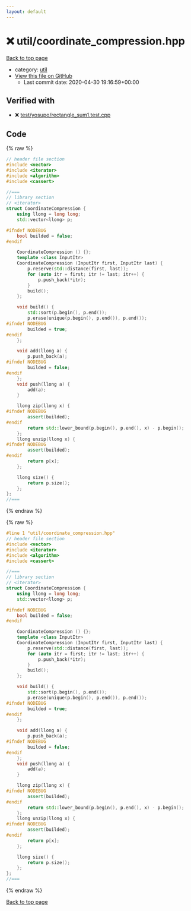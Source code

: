 ```yaml
---
layout: default
---
```


<!-- mathjax config similar to math.stackexchange -->
<script type="text/javascript" async
  src="https://cdnjs.cloudflare.com/ajax/libs/mathjax/2.7.5/MathJax.js?config=TeX-MML-AM_CHTML">
</script>
<script type="text/x-mathjax-config">
  MathJax.Hub.Config({
    TeX: { equationNumbers: { autoNumber: "AMS" }},
    tex2jax: {
      inlineMath: [ ['$','$'] ],
      processEscapes: true
    },
    "HTML-CSS": { matchFontHeight: false },
    displayAlign: "left",
    displayIndent: "2em"
  });
</script>

<script type="text/javascript" src="https://cdnjs.cloudflare.com/ajax/libs/jquery/3.4.1/jquery.min.js"></script>
<script src="https://cdn.jsdelivr.net/npm/jquery-balloon-js@1.1.2/jquery.balloon.min.js" integrity="sha256-ZEYs9VrgAeNuPvs15E39OsyOJaIkXEEt10fzxJ20+2I=" crossorigin="anonymous"></script>
<script type="text/javascript" src="../../assets/js/copy-button.js"></script>
<link rel="stylesheet" href="../../assets/css/copy-button.css" />


# :x: util/coordinate_compression.hpp

<a href="../../index.html">Back to top page</a>

* category: <a href="../../index.html#05c7e24700502a079cdd88012b5a76d3">util</a>
* <a href="{{ site.github.repository_url }}/blob/master/util/coordinate_compression.hpp">View this file on GitHub</a>
    - Last commit date: 2020-04-30 19:16:59+00:00




## Verified with

* :x: <a href="../../verify/test/yosupo/rectangle_sum1.test.cpp.html">test/yosupo/rectangle_sum1.test.cpp</a>


## Code

<a id="unbundled"></a>
{% raw %}
```cpp
// header file section
#include <vector>
#include <iterator>
#include <algorithm>
#include <cassert>

//===
// library section
// <iterator>
struct CoordinateCompression {
    using llong = long long;
    std::vector<llong> p;

#ifndef NODEBUG
    bool builded = false;
#endif

    CoordinateCompression () {};
    template <class InputItr>
    CoordinateCompression (InputItr first, InputItr last) {
        p.reserve(std::distance(first, last));
        for (auto itr = first; itr != last; itr++) {
            p.push_back(*itr);
        }
        build();
    };

    void build() {
        std::sort(p.begin(), p.end());
        p.erase(unique(p.begin(), p.end()), p.end());
#ifndef NODEBUG
        builded = true;
#endif
    };

    void add(llong a) {
        p.push_back(a);
#ifndef NODEBUG
        builded = false;
#endif
    };
    void push(llong a) {
        add(a);
    }

    llong zip(llong x) {
#ifndef NODEBUG
        assert(builded);
#endif
        return std::lower_bound(p.begin(), p.end(), x) - p.begin();
    };
    llong unzip(llong x) {
#ifndef NODEBUG
        assert(builded);
#endif
        return p[x];
    };

    llong size() {
        return p.size();
    };
};
//===

```
{% endraw %}

<a id="bundled"></a>
{% raw %}
```cpp
#line 1 "util/coordinate_compression.hpp"
// header file section
#include <vector>
#include <iterator>
#include <algorithm>
#include <cassert>

//===
// library section
// <iterator>
struct CoordinateCompression {
    using llong = long long;
    std::vector<llong> p;

#ifndef NODEBUG
    bool builded = false;
#endif

    CoordinateCompression () {};
    template <class InputItr>
    CoordinateCompression (InputItr first, InputItr last) {
        p.reserve(std::distance(first, last));
        for (auto itr = first; itr != last; itr++) {
            p.push_back(*itr);
        }
        build();
    };

    void build() {
        std::sort(p.begin(), p.end());
        p.erase(unique(p.begin(), p.end()), p.end());
#ifndef NODEBUG
        builded = true;
#endif
    };

    void add(llong a) {
        p.push_back(a);
#ifndef NODEBUG
        builded = false;
#endif
    };
    void push(llong a) {
        add(a);
    }

    llong zip(llong x) {
#ifndef NODEBUG
        assert(builded);
#endif
        return std::lower_bound(p.begin(), p.end(), x) - p.begin();
    };
    llong unzip(llong x) {
#ifndef NODEBUG
        assert(builded);
#endif
        return p[x];
    };

    llong size() {
        return p.size();
    };
};
//===

```
{% endraw %}

<a href="../../index.html">Back to top page</a>

